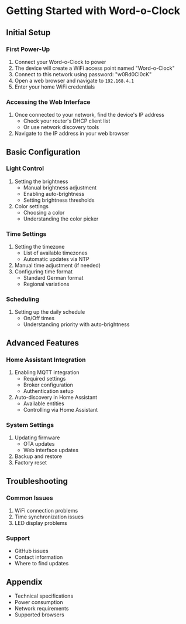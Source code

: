 # Getting Started with Word-o-Clock

## Initial Setup

### First Power-Up
1. Connect your Word-o-Clock to power
2. The device will create a WiFi access point named "Word-o-Clock"
3. Connect to this network using password: "w0Rd0Cl0cK"
4. Open a web browser and navigate to `192.168.4.1`
5. Enter your home WiFi credentials

### Accessing the Web Interface
1. Once connected to your network, find the device's IP address
   - Check your router's DHCP client list
   - Or use network discovery tools
2. Navigate to the IP address in your web browser

## Basic Configuration

### Light Control
1. Setting the brightness
   - Manual brightness adjustment
   - Enabling auto-brightness
   - Setting brightness thresholds
2. Color settings
   - Choosing a color
   - Understanding the color picker

### Time Settings
1. Setting the timezone
   - List of available timezones
   - Automatic updates via NTP
2. Manual time adjustment (if needed)
3. Configuring time format
   - Standard German format
   - Regional variations

### Scheduling
1. Setting up the daily schedule
   - On/Off times
   - Understanding priority with auto-brightness

## Advanced Features

### Home Assistant Integration
1. Enabling MQTT integration
   - Required settings
   - Broker configuration
   - Authentication setup
2. Auto-discovery in Home Assistant
   - Available entities
   - Controlling via Home Assistant

### System Settings
1. Updating firmware
   - OTA updates
   - Web interface updates
2. Backup and restore
3. Factory reset

## Troubleshooting

### Common Issues
1. WiFi connection problems
2. Time synchronization issues
3. LED display problems

### Support
- GitHub issues
- Contact information
- Where to find updates

## Appendix
- Technical specifications
- Power consumption
- Network requirements
- Supported browsers